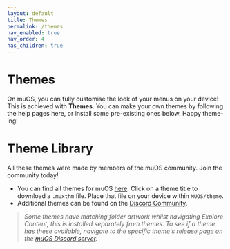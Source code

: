 ```yaml
---
layout: default
title: Themes
permalink: /themes
nav_enabled: true
nav_order: 4
has_children: true
---
```


# Themes
On muOS, you can fully customise the look of your menus on your device! This is achieved with **Themes**. 
You can make your own themes by following the help pages here, or install some pre-existing ones below. Happy theme-ing!

# Theme Library

All these themes were made by members of the muOS community. Join the community today!

- You can find all themes for muOS [here](https://theme.muos.dev/).  Click on a theme title to download a `.muxthm` file. Place that file on your device within `MUOS/theme`.
- Additional themes can be found on the [Discord Community](https://discord.gg/muos).

> *Some themes have matching folder artwork whilst navigating Explore Content, this is installed separately from themes. To see if a theme has these available, navigate to the specific theme's release page on the [muOS Discord server](https://discord.gg/muos).*
